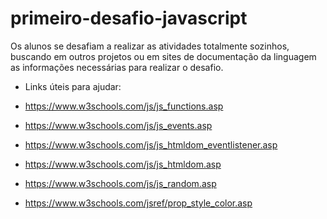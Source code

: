# primeiro-desafio-javascript
Os alunos se desafiam a realizar as atividades totalmente sozinhos, buscando em outros projetos ou em sites de documentação da linguagem as informações necessárias para realizar o desafio.

- Links úteis para ajudar:

- https://www.w3schools.com/js/js_functions.asp

- https://www.w3schools.com/js/js_events.asp

- https://www.w3schools.com/js/js_htmldom_eventlistener.asp

- https://www.w3schools.com/js/js_htmldom.asp

- https://www.w3schools.com/js/js_random.asp

- https://www.w3schools.com/jsref/prop_style_color.asp

